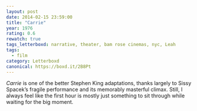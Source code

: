 ```yaml
---
layout: post 
date: 2014-02-15 23:59:00
title: "Carrie"
year: 1976
rating: 0.6
rewatch: true
tags_letterboxd: narrative, theater, bam rose cinemas, nyc, Leah
tags:
  - film
category: Letterboxd
canonical: https://boxd.it/2B8Pt
---
```


<cite>Carrie</cite> is one of the better Stephen King adaptations, thanks largely to Sissy Spacek’s fragile performance and its memorably masterful climax. Still, I always feel like the first hour is mostly just something to sit through while waiting for the big moment.